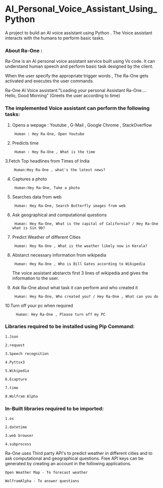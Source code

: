 # AI_Personal_Voice_Assistant_Using_Python

A project to build an AI voice assistant using Python . The Voice assistant interacts with the humans to perform basic tasks.


### About Ra-One :



Ra-One is an AI personal voice assistant service built using Vs code. It can understand human speech and perform basic task designed by the client.

When the user specify the appropriate trigger words , The Ra-One gets activated and executes the user commands.


Ra-One AI Voice assistant:"Loading your personal Assistant Ra-One....
                          Hello, Good Morning" (Greets the user according to time)



### The implemented Voice assistant can perform the following tasks:


1. Opens a wepage : Youtube , G-Mail , Google Chrome , StackOverflow 
	
	
		Human : Hey Ra-One, Open Youtube
		
		
2. Predicts time 
	
	
		Human : Hey Ra-One , What is the time
		
		
3.Fetch Top headlines from Times of India
	
         
		Human:Hey Ra-One , what's the latest news?
		
		
4. Captures a photo
	
  		
		Human:Hey Ra-One, Take a photo
		
		
5. Searches data from web
	
   		
		Human: Hey Ra-One, Search Butterfly images from web
		
		
6. Ask geographical and computational questions
	
  	 	
		Human: Hey Ra-One, What is the capital of California? / Hey Ra-One what is Sin 90?
		
		
7. Predict Weather of different Cities
   		
	
		Human: Hey Ra-One , What is the weather likely now in Kerala?
		
	
8. Abstarct necessary information from wikipedia
	
   		
		Human: Hey Ra-One , Who is Bill Gates according to Wikipedia
		
		
   The voice assistant abstarcts first 3 lines of wikipedia and gives the information to the user.
	
	
9. Ask Ra-One about what task it can perform and who created it
	
   		
	  	Human: Hey Ra-One, Who created you? / Hey Ra-One , What can you do
		
		
10.Turn off your pc when required
   		

   		 Human: Hey Ra-One , Please turn off my PC



### Libraries required to be installed using Pip Command:
	
	1.Json
	
	2.request
	
	3.Speech recognition
	
 	4.Pyttsx3
	
	5.Wikipedia
	
	6.Ecapture
	
	7.time
	
	8.Wolfram Alpha


### In-Built libraries required to be imported:

	1.os
	
	2.datetime
	
	3.web browser
	
	4.subprocess



Ra-One uses Third party API's to predict weather in different cities and to ask computational and geographical questions. 
Free API keys can be generated by creating an account in the following applications.  
	
	Open Weather Map - To forecast weather
	
	WolframAlpha - To answer questions
	







